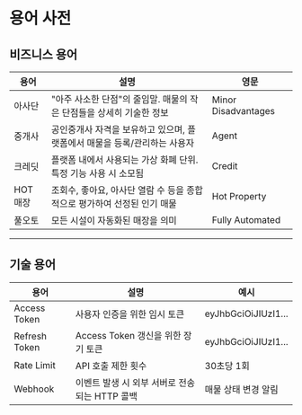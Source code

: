 # 용어 사전

## 비즈니스 용어

| 용어     | 설명                                         | 영문                  |
| ------ | ------------------------------------------ | ------------------- |
| 아사단    | "아주 사소한 단점"의 줄임말. 매물의 작은 단점들을 상세히 기술한 정보   | Minor Disadvantages |
| 중개사    | 공인중개사 자격을 보유하고 있으며, 플랫폼에서 매물을 등록/관리하는 사용자  | Agent               |
| 크레딧    | 플랫폼 내에서 사용되는 가상 화폐 단위. 특정 기능 사용 시 소모됨      | Credit              |
| HOT 매장 | 조회수, 좋아요, 아사단 열람 수 등을 종합적으로 평가하여 선정된 인기 매물 | Hot Property        |
| 풀오토    | 모든 시설이 자동화된 매장을 의미                         | Fully Automated     |

***

## 기술 용어

| 용어            | 설명                           | 예시                  |
| ------------- | ---------------------------- | ------------------- |
| Access Token  | 사용자 인증을 위한 임시 토큰             | eyJhbGciOiJIUzI1... |
| Refresh Token | Access Token 갱신을 위한 장기 토큰    | eyJhbGciOiJIUzI1... |
| Rate Limit    | API 호출 제한 횟수                 | 30초당 1회             |
| Webhook       | 이벤트 발생 시 외부 서버로 전송되는 HTTP 콜백 | 매물 상태 변경 알림         |



